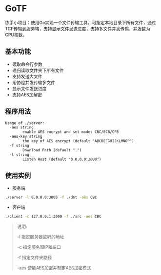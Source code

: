 # GoTF

练手小项目：使用Go实现一个文件传输工具，可指定本地目录下所有文件，通过TCP传输到服务端，支持显示文件发送进度，支持多文件并发传输，并发数为CPU核数。

## 基本功能

- 读取命令行参数
- 递归读取文件夹下所有文件
- 支持发送大文件
- 用协程并发传输多文件
- 显示文件发送进度
- 支持AES加解密

## 程序用法

```txt
Usage of ./server:
  -aes string
        enable AES encrypt and set mode: CBC/ECB/CFB
  -aes-key string
        the key of AES encrypt (default "ABCDEFGHIJKLMNOP")
  -f string
        Download Path (default ".")
  -l string
        Listen Host (default "0.0.0.0:3000")
```

## 使用实例

- 服务端

```bash
./server -l 0.0.0.0:3000 -f ./dst -aes CBC
```

- 客户端

```bash
./client -c 127.0.0.1:3000 -f ./src -aes CBC
```

> 说明:
> 
> -l 指定服务器监听的地址
> 
> -c 指定服务器IP和端口
> 
> -f 指定文件夹路径
> 
> -aes 使能AES加密并制定AES加密模式
